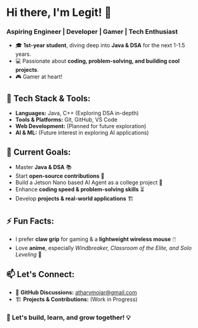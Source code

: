 # Hi there, I'm Legit! 👋

### Aspiring Engineer | Developer | Gamer | Tech Enthusiast

- 🎓 **1st-year student**, diving deep into **Java & DSA** for the next 1-1.5 years.
- 💻 Passionate about **coding, problem-solving, and building cool projects**.
- 🎮 Gamer at heart! 

## 🔧 Tech Stack & Tools:

- **Languages:** Java, C++ (Exploring DSA in-depth)
- **Tools & Platforms:** Git, GitHub, VS Code
- **Web Development:** (Planned for future exploration)
- **AI & ML:** (Future interest in exploring AI applications)

## 📌 Current Goals:

- Master **Java & DSA** 📚
- Start **open-source contributions** 🚀
- Build a Jetson Nano based AI Agent as a college project 🎨
- Enhance **coding speed & problem-solving skills** ⏳
- Develop **projects & real-world applications** 🏗️

## ⚡ Fun Facts:
- I prefer **claw grip** for gaming & a **lightweight wireless mouse** 🖱️
- Love **anime**, especially *Windbreaker, Classroom of the Elite, and Solo Leveling* 🎥

## 📫 Let's Connect:

- 📩 **GitHub Discussions:** atharvmojar@gmail.com
- 🏗️ **Projects & Contributions:** (Work in Progress)

### 🚀 Let's build, learn, and grow together! 💡


